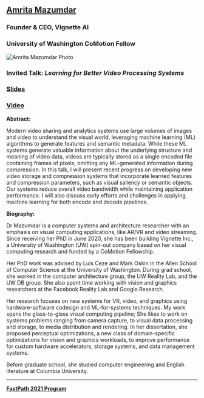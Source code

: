 ## [Amrita Mazumdar](https://homes.cs.washington.edu/~amrita)
### Founder & CEO, Vignette AI
### University of Washington CoMotion Fellow

![Amrita Mazumdar Photo](https://user-images.githubusercontent.com/57958800/111180356-59e01600-8583-11eb-9c27-8678faa113a9.png)


### Invited Talk:  *Learning for Better Video Processing Systems*

### [Slides](https://tinyurl.com/fastpath2021/Slides/FastPath2021_A_Mazumdar.pdf)

### [Video](https://www.youtube.com/watch?v=mAS_o3R0qag&list=PLiFY02l7XTtu56WoMabDUjo-xfESEDs14&index=7)

**Abstract:**

Modern video sharing and analytics systems use large volumes of images and video to understand the visual world, leveraging machine learning (ML) algorithms to generate features and semantic metadata. While these ML systems generate valuable information about the underlying structure and meaning of video data, videos are typically stored as a single encoded file containing frames of pixels, omitting any ML-generated information during compression. In this talk, I will present recent progress on developing new video storage and compression systems that incorporate learned features and compression parameters, such as visual saliency or semantic objects. Our systems reduce overall video bandwidth while maintaining application performance. I will also discuss early efforts and challenges in applying machine learning for both encode and decode pipelines. 

**Biography:**

Dr Mazumdar is a computer systems and architecture researcher with an emphasis on visual computing applications, like AR/VR and video streaming. Since receiving her PhD in June 2020, she has been building Vignette Inc., a University of Washington (UW) spin-out company based on her visual computing research and funded by a CoMotion Fellowship.

Her PhD work was advised by Luis Ceze and Mark Oskin in the Allen School of Computer Science at the University of Washington. During grad school, she worked in the computer architecture group, the UW Reality Lab, and the UW DB group. She also spent time working with vision and graphics researchers at the Facebook Reality Lab and Google Research.

Her research focuses on new systems for VR, video, and graphics using hardware-software codesign and ML-for-systems techniques. My work spans the glass-to-glass visual computing pipeline; She likes to work on systems problems ranging from camera capture, to visual data processing and storage, to media distribution and rendering. In her dissertation, she proposed perceptual optimizations, a new class of domain-specific optimizations for vision and graphics workloads, to improve performance for custom hardware accelerators, storage systems, and data management systems.

Before graduate school, she studied computer engineering and English literature at Columbia University.

----
**[FastPath 2021 Program](https://tinyurl.com/fastpath2021/Program)**
